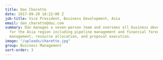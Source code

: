 ```yaml
---
title: Dan Charette
date: 2017-09-20 18:22:00 Z
job-title: Vice President, Business Development, Asia
email: dan_charette@dai.com
summary: Dan manages a seven-person team and oversees all business development functions
  for the Asia region including pipeline management and financial forecasting, capture
  management, resource allocation, and proposal execution.
image: "/uploads/charette.jpg"
group: Business Management
sort-order: 3
---
```


